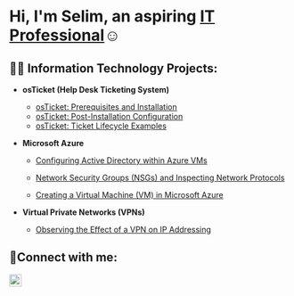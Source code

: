 <h1>Hi, I'm Selim, an aspiring <a href="https://linkedin.com/in/sgamea">IT Professional</a>☺</h1>

<h2>👨‍💻 Information Technology Projects:</h2>

- <b>osTicket (Help Desk Ticketing System)</b>
  - [osTicket: Prerequisites and Installation](https://github.com/sgamea/osticket-prereqs)
  - [osTicket: Post-Installation Configuration](https://github.com/sgamea/post-install-config)
  - [osTicket: Ticket Lifecycle Examples](https://github.com/sgamea/ticket-lifecycle)
- <b>Microsoft Azure</b>
  - [Configuring Active Directory within Azure VMs](https://github.com/sgamea/Configuring-on-premises-AD-within-Azure)
  - [Network Security Groups (NSGs) and Inspecting Network Protocols](https://github.com/sgamea/NSGs-and-Inspecting-Network-Protocols)

  - [Creating a Virtual Machine (VM) in Microsoft Azure](https://github.com/sgamea/create-azure-vm)

- <b>Virtual Private Networks (VPNs)</b>
  - [Observing the Effect of a VPN on IP Addressing](https://github.com/sgamea/vpn-usage)



<h2>🤳Connect with me:</h2>

[<img align="left" alt="Selim | LinkedIn" width="22px" src="https://cdn.jsdelivr.net/npm/simple-icons@v3/icons/linkedin.svg" />][linkedin]

[linkedin]: https://linkedin.com/in/sgamea
